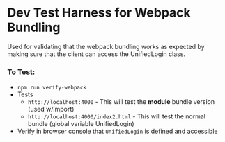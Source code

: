 # Dev Test Harness for Webpack Bundling

Used for validating that the webpack bundling works as expected by making sure
that the client can access the UnifiedLogin class.

### To Test:

* `npm run verify-webpack`
* Tests
  * `http://localhost:4000` - This will test the **module** bundle version (used w/import)
  * `http://localhost:4000/index2.html` - This will test the normal bundle (global variable UnifiedLogin)
* Verify in browser console that `UnifiedLogin` is defined and accessible
